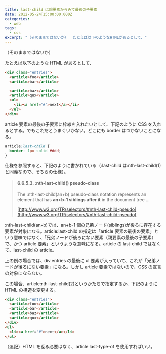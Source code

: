```yaml
---
title: last-child は親要素からみて最後の子要素
date: 2012-05-24T15:00:00.000Z
categories:
  - web
tags:
  - css
excerpt: "（そのままではないか）  たとえば以下のようなHTMLがあるとして、"
---
```


（そのままではないか）

たとえば以下のような HTML があるとして、

```html
<div class="entries">
  <article>foo</article>
  <article>bar</article>

  <article>baz</article>
  <article>qux</article>
  <ul>
    <li><a href="#">next</a></li>
  </ul>
</div>
```

article 要素の最後の子要素に枠線を入れたいとして、下記のように CSS を入れるとする。でもこれだとうまくいかない。どこにも border はつかないことになる。

```css
article:last-child {
  border: 1px solid #ddd;
}
```

仕様を参照すると、下記のように書かれている（:last-child は:nth-last-child(1)と同義なので、そちらの仕様）。

> #### 6.6.5.3. :nth-last-child() pseudo-class
>
> The :nth-last-child(an+b) pseudo-class notation represents an element that has **an+b-1 siblings after it** in the document tree ...
>
> [http://www.w3.org/TR/selectors/#nth-last-child-pseudo](http://www.w3.org/TR/selectors/#nth-last-child-pseudo)

:nth-last-child(an+b)では、an+b-1 個の兄弟ノード(siblings)が後ろに存在する要素が対象になる。article:last-child の指定は「article 要素の最後の要素」という意味ではなく、「兄弟ノードが後ろにない要素（親要素の最後の子要素）で、かつ article 要素」というような意味になる。article の last-child ではなくて、last-child の article。

上の例の場合では、div.entries の最後に ul 要素が入っていて、これが「兄弟ノードが後ろにない要素」になる。しかし article 要素ではないので、CSS の宣言の対象にならない。

この場合、article:nth-last-child(2)というかたちで指定するか、下記のように HTML の構造を変更する。

```html
<div class="entries">
  <article>foo</article>
  <article>bar</article>
  <article>baz</article>
  <article>qux</article>
</div>
<ul>
  <li><a href="#">next</a></li>
</ul>
```

（追記）HTML を返る必要はなく、article:last-type-of を使用すればいい。
